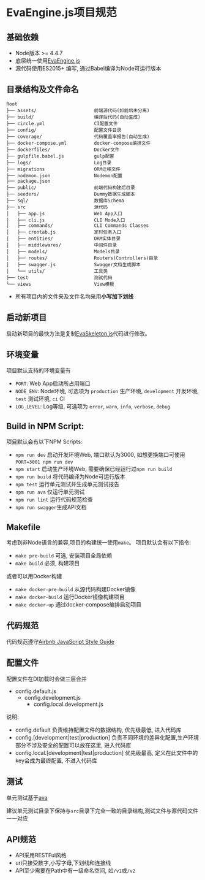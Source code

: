 # EvaEngine.js项目规范

## 基础依赖

- Node版本 >= 4.4.7
- 底层统一使用[EvaEngine.js](https://github.com/EvaEngine/EvaEngine.js)
- 源代码使用ES2015+ 编写, 通过Babel编译为Node可运行版本

## 目录结构及文件命名

```
Root
├── assets/                     前端源代码(如前后未分离)
├── build/                      编译后代码(自动生成)
├── circle.yml                  CI配置文件
├── config/                     配置文件目录
├── coverage/                   代码覆盖率报告(自动生成)
├── docker-compose.yml          docker-compose编排文件
├── dockerfiles/                Docker文件
├── gulpfile.babel.js           gulp配置
├── logs/                       Log目录
├── migrations                  ORM迁移文件
├── nodemon.json                Nodemon配置
├── package.json
├── public/                     前端代码构建后目录
├── seeders/                    Dummy数据生成脚本
├── sql/                        数据库Schema
├── src                         源代码
│   ├── app.js                  Web App入口
│   ├── cli.js                  CLI Mode入口
│   ├── commands/               CLI Commands Classes
│   ├── crontab.js              定时任务入口
│   ├── entities/               ORM实体目录
│   ├── middlewares/            中间件目录
│   ├── models/                 Models目录
│   ├── routes/                 Routers(Controllers)目录
│   ├── swagger.js              Swagger文档生成脚本
│   └── utils/                  工具类
├── test                        测试代码
└── views                       View模板
```

- 所有项目内的文件夹及文件名均采用**小写加下划线**

## 启动新项目

启动新项目的最快方法是复制[EvaSkeleton.js](https://github.com/EvaEngine/EvaSkeleton.js)代码进行修改。

## 环境变量

项目默认支持的环境变量有

- `PORT`: Web App启动所占用端口
- `NODE_ENV`: Node环境, 可选项为 `production` 生产环境, `development` 开发环境, `test` 测试环境, `ci` CI
- `LOG_LEVEL`: Log等级, 可选项为 `error`, `warn`, `info`, `verbose`, `debug`


## Build in NPM Script:

项目默认会有以下NPM Scripts:

- `npm run dev`    启动开发环境Web, 端口默认为3000, 如想更换端口可使用 `PORT=3001 npm run dev`
- `npm start`      启动生产环境Web, 需要确保已经运行过`npm run build`
- `npm run build`  将代码编译为Node可运行版本
- `npm test`       运行单元测试并生成单元测试报告
- `npm run ava`    仅运行单元测试
- `npm run lint`   运行代码规范检查
- `npm run swagger`生成API文档

## Makefile

考虑到非Node语言的兼容,项目的构建统一使用`make`。 项目默认会有以下指令:

- `make pre-build` 可选, 安装项目全局依赖
- `make build` 必须, 构建项目

或者可以用Docker构建

- `make docker-pre-build` 从源代码构建Docker镜像
- `make docker-build`     运行Docker镜像构建项目
- `make docker-up`  通过docker-compose编排启动项目

## 代码规范

代码规范遵守[Airbnb JavaScript Style Guide](https://github.com/airbnb/javascript)


## 配置文件

配置文件在DI加载时会做三层合并

- config.default.js
    - config.development.js
        - config.local.development.js

说明:

- config.default 负责维持配置文件的数据结构, 优先级最低, 进入代码库
- config.[development|test|production] 负责不同环境的差异化配置,生产环境部分不涉及安全的配置可以放在这里, 进入代码库
- config.local.[development|test|production]  优先级最高, 定义在此文件中的key会成为最终配置, 不进入代码库

## 测试

单元测试基于[ava](https://github.com/avajs/ava)

建议单元测试目录下保持与`src`目录下完全一致的目录结构,测试文件与源代码文件一一对应

## API规范

- API采用RESTFul风格
- uri只接受数字,小写字母,下划线和连接线
- API至少需要在Path中有一级命名空间, 如`/v1`或`/v2`